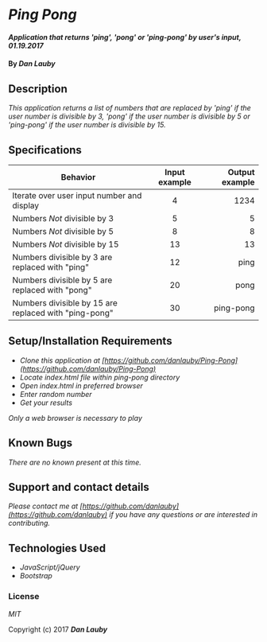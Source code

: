# _Ping Pong_

#### _Application that returns 'ping', 'pong' or 'ping-pong' by user's input, 01.19.2017_

#### By _**Dan Lauby**_

## Description

_This application returns a list of numbers that are replaced by 'ping' if the user number is divisible by 3, 'pong' if the user number is divisible by 5 or 'ping-pong' if the user number is divisible by 15._

## Specifications

| Behavior                                              |   Input example   |  Output example |
|-------------------------------------------------------|:-----------------:|----------------:|
| Iterate over user input number and display            | 4                 | 1234            |
| Numbers _Not_ divisible by 3                          | 5                 | 5               |
| Numbers _Not_ divisible by 5                          | 8                 | 8               |
| Numbers _Not_ divisible by 15                         | 13                | 13              |
| Numbers divisible by 3 are replaced with "ping"       | 12                | ping            |
| Numbers divisible by 5 are replaced with "pong"       | 20                | pong            |
| Numbers divisible by 15 are replaced with "ping-pong" | 30                | ping-pong       |

## Setup/Installation Requirements

* _Clone this application at [https://github.com/danlauby/Ping-Pong](https://github.com/danlauby/Ping-Pong)_
* _Locate index.html file within ping-pong directory_
* _Open index.html in preferred browser_
* _Enter random number_
* _Get your results_

_Only a web browser is necessary to play_

## Known Bugs

_There are no known present at this time._

## Support and contact details

_Please contact me at [https://github.com/danlauby](https://github.com/danlauby) if you have any questions or are interested in contributing._

## Technologies Used

* _JavaScript/jQuery_
* _Bootstrap_

### License

*MIT*

Copyright (c) 2017 **_Dan Lauby_**
